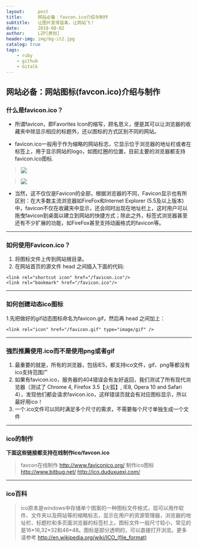 ```yaml
---
layout:     post
title:      网站必备：favcon.ico介绍与制作
subtitle:   让图片变得苗条，让网站飞！
date:       2018-08-02
author:     LZP[原创]
header-img: img/bg-it2.jpg
catalog: true
tags:
    - ruby
    - github
    - Gitalk
---
```


## 网站必备：网站图标(favcon.ico)介绍与制作

### 什么是favicon.ico？

* 所谓favicon，即Favorites Icon的缩写，顾名思义，便是其可以让浏览器的收藏夹中除显示相应的标题外，还以图标的方式区别不同的网站。

* favicon.ico一般用于作为缩略的网站标志，它显示位于浏览器的地址栏或者在标签上，用于显示网站的logo，如图红圈的位置，目前主要的浏览器都支持favicon.ico图标.

> ![](http://www.bitbug.net/img/eg_favicon.png)

> ![](http://www.bitbug.net/img/eg_favicon2.png)

* 当然，这不仅仅是Favicon的全部，根据浏览器的不同，Favicon显示也有所区别：在大多数主流浏览器如FireFox和Internet Explorer (5.5及以上版本)中，favicon不仅在收藏夹中显示，还会同时出现在地址栏上，这时用户可以拖曳favicon到桌面以建立到网站的快捷方式；除此之外，标签式浏览器甚至还有不少扩展的功能，如FireFox甚至支持动画格式的favicon等。

-----

### 如何使用Favicon.ico？

1. 将图标文件上传到网站根目录。
2. 在网站首页的源文件 head 之间插入下面的代码:

~~~
<link rel="shortcut icon" href="/favicon.ico"/>
<link rel="bookmark" href="/favicon.ico"/>
~~~

----

### 如何创建动态ico图标

1.先把做好的gif动态图标命名为favicon.gif，然后再 head 之间加上：
~~~~
<link rel="icon" href="/favicon.gif" type="image/gif" />
~~~~

----

### 強烈推薦使用.ico而不是使用png或者gif

1. 最重要的就是，所有的浏览器，包括IE5，都支持ico文件，gif、png等都没有ico支持范围广
2. 如果有favicon.ico，服务器的404错误会有友好返回，我们测试了所有现代浏览器（测试了 Chrome 4, Firefox 3.5【火狐】, IE8, Opera 10 and Safari 4），发现他们都会请求favicon.ico，这样错误页就会有对应图标显示，所以最好用ico！
3. 一个.ico文件可以同时满足多个尺寸的需求，不需要每个尺寸单独生成一个文件

----

### ico的制作
**下面这些链接都支持在线制作ico/favcon.ico**

> favcon在线制作 http://www.faviconico.org/
> 制作ico图标 http://www.bitbug.net/
> http://ico.duduxuexi.com/

----

### ico百科

> ico原本是windows中存储单个图案的一种图标文件格式，现可以用作软件、文件夹以及网站等的缩略标志，显示在用户的资源管理器，浏览器的地址栏、标题栏和多页面浏览器的标签栏上。图标文件一般尺寸较小，常见的是16\*16,32\*32和48\*48。图标是部分透明的，可以直接打开浏览。更多请参考 http://en.wikipedia.org/wiki/ICO_(file_format)

